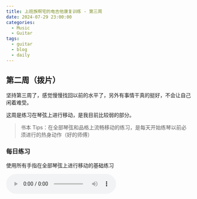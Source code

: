 ```yaml
---
title: 上班族啊宅的电吉他康复训练 - 第三周
date: 2024-07-29 23:00:00
categories:
  - Music
  - Guitar
tags:
  - guitar
  - blog
  - daily
---
```


## 第二周（拨片）

坚持第三周了，感觉慢慢找回以前的水平了，另外有事情干真的挺好，不会让自己闲着难受。

这周是练习在琴弦上进行移动，是我目前比较弱的部分。

> 书本 Tips：在全部琴弦和品格上流畅移动的练习，是每天开始练琴以前必须进行的热身动作（好的师傅）

<!-- more -->

### 每日练习

使用所有手指在全部琴弦上进行移动的基础练习

<audio controls src="/guitar/daily-3.mp3" />

### 周一

上行时：食指 → 无名指 → 中指 → 小指；下行时：小指 → 中指 → 无名指 → 食指

<audio controls src="/guitar/2024-07-29.mp3" />

### 周二

上行时：食指 → 小指 → 中指 → 无名指；下行时：小指 → 食指 → 无名指 → 中指

<audio controls src="/guitar/2024-07-30.mp3" />

### 周三

按三连音节奏在全部琴弦上进行机械练习

<audio controls src="/guitar/2024-07-31.mp3" />

### 周四

全部以半音为单位，进行下行的半音阶训练

<audio controls src="/guitar/2024-08-01.mp3" />

### 周五

已 1.5 个全音为单位的 “上行 → 下行” 练习

<audio controls src="/guitar/2024-08-02.mp3" />

